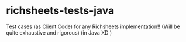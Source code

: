 # richsheets-tests-java
Test cases (as Client Code) for any Richsheets implementation!! (Will be quite exhaustive and rigorous) (in Java XD )
